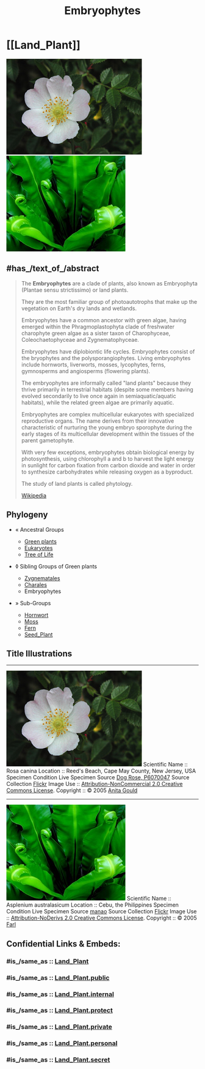 ﻿---
aliases:
- Embryophyta
- "land plants"
- Landpflanze
title: Embryophytes
---

# [[Land_Plant]]


![ ](Land_Plant/Rosa_canina.jpg) ![](Land_Plant/Asplenium_australasicum.jpg) 


## #has_/text_of_/abstract 

> The **Embryophytes** are a clade of plants, 
> also known as Embryophyta (Plantae sensu strictissimo) or land plants. 
> 
> They are the most familiar group of photoautotrophs 
> that make up the vegetation on Earth's dry lands and wetlands. 
> 
> Embryophytes have a common ancestor with green algae, 
> having emerged within the Phragmoplastophyta clade of freshwater charophyte green algae 
> as a sister taxon of Charophyceae, Coleochaetophyceae and Zygnematophyceae. 
> 
> Embryophytes have diplobiontic life cycles. 
> Embryophytes consist of the bryophytes and the polysporangiophytes. 
> Living embryophytes include hornworts, liverworts, mosses, lycophytes, ferns, gymnosperms and angiosperms (flowering plants). 
>
> The embryophytes are informally called "land plants" 
> because they thrive primarily in terrestrial habitats (despite some members having evolved secondarily to live once again in semiaquatic/aquatic habitats), 
> while the related green algae are primarily aquatic. 
> 
> Embryophytes are complex multicellular eukaryotes with specialized reproductive organs. 
> The name derives from their innovative characteristic of nurturing the young embryo sporophyte 
> during the early stages of its multicellular development within the tissues of the parent gametophyte. 
> 
> With very few exceptions, embryophytes obtain biological energy by photosynthesis, 
> using chlorophyll a and b to harvest the light energy in sunlight 
> for carbon fixation from carbon dioxide and water in order to synthesize carbohydrates 
> while releasing oxygen as a byproduct. 
> 
> The study of land plants is called phytology.
>
> [Wikipedia](https://en.wikipedia.org/wiki/Embryophyte) 


## Phylogeny 

-   « Ancestral Groups  
    -   [Green plants](../Plants.md)
    -   [Eukaryotes](Eukaryotes)
    -   [Tree of Life](../../Tree_of_Life.md)

-   ◊ Sibling Groups of  Green plants
    -   [Zygnematales](Zygnematales.md)
    -   [Charales](Charales.md)
    -   Embryophytes

-   » Sub-Groups
    -   [Hornwort](Land_Plant/Hornwort.md)
    -   [Moss](Land_Plant/Moss.md)
    -   [Fern](Land_Plant/Fern.md)
    -   [Seed_Plant](Land_Plant/Seed_Plant.md) 

## Title Illustrations


-------------------------------------------------------------
![Rosa canina](Land_Plant/Rosa_canina.jpg) 
Scientific Name ::     Rosa canina
Location ::           Reed\'s Beach, Cape May County, New Jersey, USA
Specimen Condition   Live Specimen
Source               [Dog Rose, P6070047](http://www.flickr.com/photos/anitagould/18619347/)
Source Collection    [Flickr](http://flickr.com/)
Image Use ::    [Attribution-NonCommercial 2.0 Creative Commons License](http://creativecommons.org/licenses/by-nc/2.0/).
Copyright ::            © 2005 [Anita Gould](http://flickr.com/people/61897811@N00)

------------------------------------------------------------
![Asplenium australasicum](Land_Plant/Asplenium_australasicum.jpg) 
Scientific Name ::     Asplenium australasicum
Location ::           Cebu, the Philippines
Specimen Condition   Live Specimen
Source               [manao](http://www.flickr.com/photos/colloidfarl/47048529/)
Source Collection    [Flickr](http://flickr.com/)
Image Use ::    [Attribution-NoDerivs 2.0 Creative Commons License](http://creativecommons.org/licenses/by-nd/2.0/).
Copyright ::            © 2005 [Farl](http://flickr.com/people/89972557@N00)


## Confidential Links & Embeds: 

### #is_/same_as :: [Land_Plant](/_Standards/bio/bio~Domain/Eukaryotes/Plants/Land_Plant.md) 

### #is_/same_as :: [Land_Plant.public](/_public/bio/bio~Domain/Eukaryotes/Plants/Land_Plant.public.md) 

### #is_/same_as :: [Land_Plant.internal](/_internal/bio/bio~Domain/Eukaryotes/Plants/Land_Plant.internal.md) 

### #is_/same_as :: [Land_Plant.protect](/_protect/bio/bio~Domain/Eukaryotes/Plants/Land_Plant.protect.md) 

### #is_/same_as :: [Land_Plant.private](/_private/bio/bio~Domain/Eukaryotes/Plants/Land_Plant.private.md) 

### #is_/same_as :: [Land_Plant.personal](/_personal/bio/bio~Domain/Eukaryotes/Plants/Land_Plant.personal.md) 

### #is_/same_as :: [Land_Plant.secret](/_secret/bio/bio~Domain/Eukaryotes/Plants/Land_Plant.secret.md)

